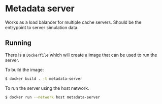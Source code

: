 # Metadata server 

Works as a load balancer for multiple cache servers.
Should be the entrypoint to server simulation data.

## Running

There is a `Dockerfile` which will create a image that can be used to run the
server.

To build the image:
```bash
$ docker build . -t metadata-server
```

To run the server using the host network.
```bash
$ docker run --network host metadata-server
```

